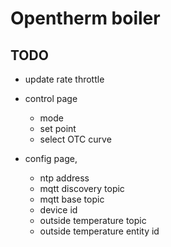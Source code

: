 # Opentherm boiler


## TODO

- update rate throttle

- control page
    - mode
    - set point
    - select OTC curve 

- config page, 
    - ntp address 
    - mqtt discovery topic
    - mqtt base topic
    - device id
    - outside temperature topic
    - outside temperature entity id
